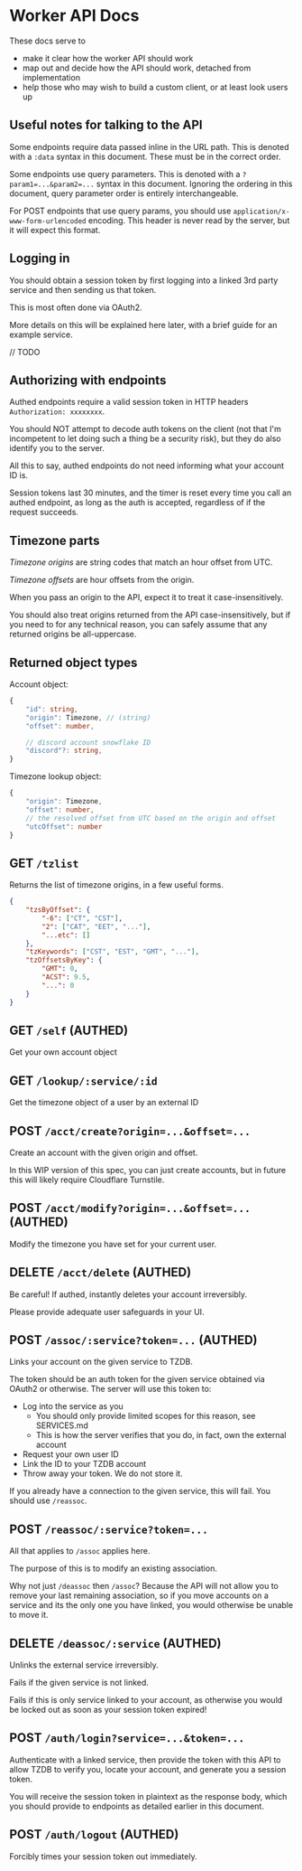 # Worker API Docs

These docs serve to
 - make it clear how the worker API should work
 - map out and decide how the API should work, detached from implementation
 - help those who may wish to build a custom client, or at least look users up

## Useful notes for talking to the API

Some endpoints require data passed inline in the URL path.
This is denoted with a `:data` syntax in this document.
These must be in the correct order.

Some endpoints use query parameters.
This is denoted with a `?param1=...&param2=...` syntax in this document.
Ignoring the ordering in this document, query parameter order is entirely
interchangeable.

For POST endpoints that use query params, you should use
`application/x-www-form-urlencoded` encoding.
This header is never read by the server, but it will expect this format.

## Logging in

You should obtain a session token by first logging into a linked
3rd party service and then sending us that token.

This is most often done via OAuth2.

More details on this will be explained here later,
with a brief guide for an example service.

// TODO

## Authorizing with endpoints

Authed endpoints require a valid session token in HTTP headers
`Authorization: xxxxxxxx`.

You should NOT attempt to decode auth tokens on the client
(not that I'm incompetent to let doing such a thing be a security risk),
but they do also identify you to the server.

All this to say, authed endpoints do not need informing what your account ID is.

Session tokens last 30 minutes,
and the timer is reset every time you call an authed endpoint,
as long as the auth is accepted, regardless of if the request succeeds.

## Timezone parts

*Timezone origins* are string codes that match an hour offset from UTC.

*Timezone offsets* are hour offsets from the origin.

When you pass an origin to the API, expect it to treat it case-insensitively.

You should also treat origins returned from the API case-insensitively,
but if you need to for any technical reason,
you can safely assume that any returned origins be all-uppercase.

## Returned object types

Account object:
```ts
{
	"id": string,
	"origin": Timezone, // (string)
	"offset": number,

	// discord account snowflake ID
	"discord"?: string,
}
```

Timezone lookup object:
```ts
{
	"origin": Timezone,
	"offset": number,
	// the resolved offset from UTC based on the origin and offset
	"utcOffset": number
}
```

## GET `/tzlist`

Returns the list of timezone origins, in a few useful forms.

```json
{
	"tzsByOffset": {
		"-6": ["CT", "CST"],
		"2": ["CAT", "EET", "..."],
		"...etc": []
	},
	"tzKeywords": ["CST", "EST", "GMT", "..."],
	"tzOffsetsByKey": {
		"GMT": 0,
		"ACST": 9.5,
		"...": 0
	}
}
```

## GET `/self` (AUTHED)

Get your own account object

## GET `/lookup/:service/:id`

Get the timezone object of a user by an external ID

## POST `/acct/create?origin=...&offset=...`

Create an account with the given origin and offset.

In this WIP version of this spec, you can just create accounts,
but in future this will likely require Cloudflare Turnstile.

## POST `/acct/modify?origin=...&offset=...` (AUTHED)

Modify the timezone you have set for your current user.

## DELETE `/acct/delete` (AUTHED)

Be careful! If authed, instantly deletes your account irreversibly.

Please provide adequate user safeguards in your UI.

## POST `/assoc/:service?token=...` (AUTHED)

Links your account on the given service to TZDB.

The token should be an auth token for the given service
obtained via OAuth2 or otherwise.
The server will use this token to:
 - Log into the service as you
   * You should only provide limited scopes for this reason, see SERVICES.md
   * This is how the server verifies that you do, in fact, own the external account
 - Request your own user ID
 - Link the ID to your TZDB account
 - Throw away your token. We do not store it.

If you already have a connection to the given service, this will fail.
You should use `/reassoc`.

## POST `/reassoc/:service?token=...`

All that applies to `/assoc` applies here.

The purpose of this is to modify an existing association.

Why not just `/deassoc` then `/assoc`?
Because the API will not allow you to remove your last remaining association,
so if you move accounts on a service and its the only one you have linked,
you would otherwise be unable to move it.

## DELETE `/deassoc/:service` (AUTHED)

Unlinks the external service irreversibly.

Fails if the given service is not linked.

Fails if this is only service linked to your account,
as otherwise you would be locked out as soon as your session token expired!

## POST `/auth/login?service=...&token=...`

Authenticate with a linked service,
then provide the token with this API to allow TZDB to verify you,
locate your account, and generate you a session token.

You will receive the session token in plaintext as the response body,
which you should provide to endpoints as detailed earlier in this document.

## POST `/auth/logout` (AUTHED)

Forcibly times your session token out immediately.